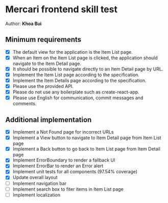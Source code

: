 # Mercari frontend skill test

Author: **Khoa Bui**

## Minimum requirements
- [x] The default view for the application is the Item List page.
- [x] When an Item on the Item List page is clicked, the application should navigate to the Item Detail page.
- [x] It should be possible to navigate directly to an Item Detail page by URL.
- [x] Implement the Item List page according to the specification.
- [x] Implement the Item Details page according to the specification.
- [x] Please use the provided API.
- [x] Please do not use any boilerplate such as create-react-app.
- [x] Please use English for communication, commit messages and comments.

## Additional implementation
- [x] Implement a Not Found page for incorrect URLs
- [x] Implement a View button to navigate to Item Detail page from Item List page
- [x] Implement a Back button to go back to Item List page from Item Detail page
- [x] Implement ErrorBoundary to render a fallback UI
- [x] Implement ErrorBar to render an Error alert
- [x] Implement unit tests for all components (97.54% coverage)
- [x] Update overall layout
- [ ] Implement navigation bar
- [ ] Implement search box to fiter items in Item List page
- [ ] Implement localization
